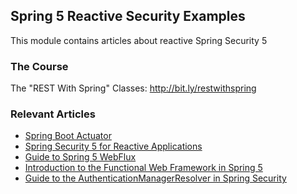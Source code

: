 ## Spring 5 Reactive Security Examples

This module contains articles about reactive Spring Security 5

### The Course
The "REST With Spring" Classes: http://bit.ly/restwithspring

### Relevant Articles

- [Spring Boot Actuator](https://www.baeldung.com/spring-boot-actuators)
- [Spring Security 5 for Reactive Applications](https://www.baeldung.com/spring-security-5-reactive)
- [Guide to Spring 5 WebFlux](https://www.baeldung.com/spring-webflux)
- [Introduction to the Functional Web Framework in Spring 5](https://www.baeldung.com/spring-5-functional-web)
- [Guide to the AuthenticationManagerResolver in Spring Security](https://www.baeldung.com/spring-security-authenticationmanagerresolver)
